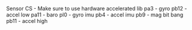 Sensor CS - Make sure to use hardware accelerated lib
pa3 - gyro
pb12 - accel low
pa11 - baro
pl0 - gyro imu
pb4 - accel imu
pb9 - mag
bit bang pb11 - accel high